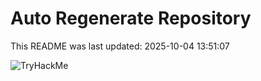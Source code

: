 # Auto Regenerate Repository

This README was last updated: 2025-10-04 13:51:07

 ![TryHackMe](https://tryhackme.com/badge/533634)